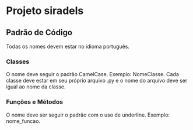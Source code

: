 # Projeto siradels

## Padrão de Código
Todas os nomes devem estar no idioma português.

### Classes
O nome deve seguir o padrão CamelCase. Exemplo: NomeClasse.
Cada classe deve estar em seu próprio arquivo .py e o nome do arquivo deve ser igual ao nome da classe.

### Funções e Métodos
O nome deve ser seguir o padrão com o uso de underline. Exemplo: nome_funcao.
